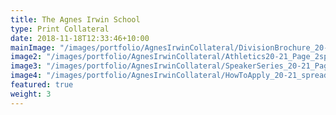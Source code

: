 ```yaml
---
title: The Agnes Irwin School
type: Print Collateral
date: 2018-11-18T12:33:46+10:00
mainImage: "/images/portfolio/AgnesIrwinCollateral/DivisionBrochure_20-21_Page_01.png"
image2: "/images/portfolio/AgnesIrwinCollateral/Athletics20-21_Page_2spread.jpg"
image3: "/images/portfolio/AgnesIrwinCollateral/SpeakerSeries_20-21_Page_1.jpg"
image4: "/images/portfolio/AgnesIrwinCollateral/HowToApply_20-21_spread.jpg"
featured: true
weight: 3
---
```

